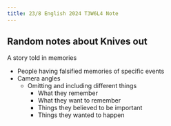 ```yaml
---
title: 23/8 English 2024 T3W6L4 Note
---
```

## Random notes about Knives out
A story told in memories
- People having falsified memories of specific events
- Camera angles
	- Omitting and including different things
		- What they remember
		- What they want to remember
		- Things they believed to be important
		- Things they wanted to happen
